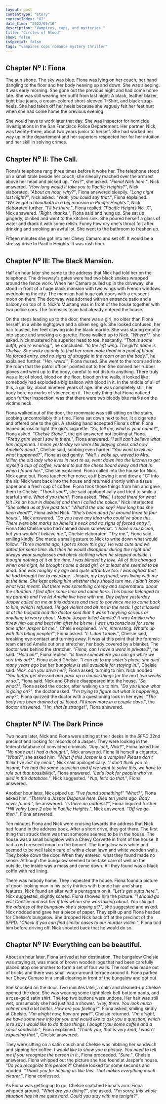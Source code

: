 ```yaml
---
layout: post
contentType: "story"
contentIndex: "XI"
date_time: "2022/05/10"
description: "Vampires, cops, and mysteries."
title: "Circles of Blood"
show: false
isSpecial: false
tags: "vampires cops romance mystery thriller"
---
```


## Chapter N<sup>o</sup> I: Fiona

The sun shone. The sky was blue. Fiona was lying on her couch, her hand dangling to the floor and her body heaving up and down. She was sleeping. It was early morning. She gone out the previous night and had come home late. She was still wearing her outfit from last night: A black, leather blazer, tight blue jeans, a cream-colored short-sleeved T-Shirt, and black strap-heels. She had taken off her heels because she vaguely felt her feet hurt when she had come home the previous evening.

She would have to work later that day. She was inspector for homicide investigations in the San Francisco Police Departement. Her partner, Nick, was twenty-three, about two years junior to herself. She had worked her way up in the departement and her superiors respected her for her intuition and her skill in solving crimes.

## Chapter N<sup>o</sup> II: The Call.

Fiona's telephone rang three times before it woke her. The telephone stood on a small table beside her couch, she sleepily reached over the armrest above her head and picked up. *"Yes?"*, she asked. *"Fiona! Nick here."*, Nick answered. *"How long would it take you to Pacific Heights?"*, Nick elaborated. *"About an hour, why?"*, Fiona answered sleepily. *"Long night last night?"*, Nick asked. *"Yeah, you could say that."*, Fiona explained. *"We've got a bloodbath in a big mansion in Pacific Heights."*, Nick elaborated further. *"I'll be there."*, Fiona replied. *"Pacific Heights No. 7."*, Nick answered. *"Right, thanks."*, Fiona said and hung up. She sat up gingerly, blinked and went to the kitchen sink. She poured herself a glass of water and drank it with some relish. Funny how dry one's throat felt after drinking and smoking an awful lot. She went to the bathroom to freshen up.

Fifteen minutes she got into her Chevy Camaro and set off. It would be a stressy drive to Pacific Heights. It was rush hour.

## Chapter N<sup>o</sup> III: The Black Mansion.

Half an hour later she came to the address that Nick had told her on the telephone. The driveway's gates were had two black snakes wrapped around the fence work. When her Camaro pulled up in the driveway, she stood in front of a huge black mansion with two wings with French windows overlooking the city. The mansion had huge oak doors with a crescent moon on them. The doorway was adorned with an entrance patio and a balcony on top of it. Nick's Mustang was in front of the house together with two police cars. The forensics team had already entered the house.

On the steps leading up to the door, there was a girl, no older than Fiona herself, in a white nightgown and a silken negligé. She looked confused, her hair tousled, her feet clawing into the black marble.  She was staring emptily into space and smoking a cigarette. Fiona walked up to Nick. *"Where?"*, she asked. Nick mustered his superior head to toe, hesitantly. *"That is some outfit, you're wearing."*, he concluded. *"In the left wing. The girl's name is Chelsie. She woke up only to find her room mate dead in a pool of blood. No forced entry, and no signs of struggle in the room or on the body."*, he explained further. *"Hm, weird."*, Fiona mused. She went to the room and into the room that the patrol officer pointed out to her. She donned her rubber gloves and went up to the body, careful to not disturb anything. There truly was a lot of blood, blood on the floor, blood on the walls, it looked like somebody had exploded a big balloon with blood in it. In the middle of all of this, a girl lay, about nineteen years of age. She was completely still, her body bore no marks of violence on it. The only thing that Fiona noticed upon further inspection, was that there were two bloody bite marks on the victims neck.

Fiona walked out of the door, the roommate was still sitting on the stairs, sobbing uncontrollably this time. Fiona sat down next to her, lit a cigarette and offered one to the girl. A shaking hand accepted Fiona's offer. Fiona leaned across to light the girl's cigarette. *"So, tell me, what is your name?"*, Fiona asked. *"Chelsie Stone."*, the girl answered not looking at Fiona. *"Pretty grim what I saw in there."*, Fiona answered. *"I still can't believe what has happened. I mean yesterday we were still playing chess and now Amelia's dead."*, Chelsie said, sobbing even harder. *"You want to tell me what happened?"*, Fiona asked gently. *"Well, I woke up, waved to Mrs. Miller, the old lady who lives in next to us, went down into the kitchen to get myself a cup of coffee, wanted to put the chess board away and that is when I found her."*, Chelsie explained. Fiona called into the house for Nick. Nick came out, Fiona touched her nose, as if blowing it and drew a "C" into the air. Nick went back into the house and returned shortly with a tissue paper and a fresh cup of coffee. Fiona took those things from him and gave them to Chelsie. *"Thank you!"*, she said apologetically and tried to smile a tearful smile. *What d'you then?*, Fiona asked. *"Well, I stood there for what felt like an hour in disbelief and then I called the police."* Nick interjected: *"She called us at five past ten."* *"What'd the doc say? How long has she been dead?"*, Fiona asked Nick. *"She's been dead for around three to four hours."*, Nick answered. *"Do you have any idea who could've done this. There were bite marks on Amelia's neck and no signs of forced entry."*, Fiona told Chelsie who had calmed down somewhat. *"I have a suspicion, but you wouldn't believe me."*, Chelsie elaborated. *"Try me."*, Fiona said, smiling kindly. She made a small gesture to Nick to write down what would follow. *"Three months ago, I got to know this guy. He was cute and we dated for some time. But then he would disappear during the night and always wear sunglasses and black clothing when he stepped outside. I thought nothing of it at the time. I was blinded by love. All of this changed when one night, he brought home a dead girl, or at least she seemed to be dead. She was roughly my age and quite attractive too. I was aghast that he had brought her to my place - Jasper, my boyfriend, was living with me at the time. She kept asking him whether they should turn me. I didn't know what was meant. But there was something creepy and supernatural about the situation. I fled after some time and came here. This house belonged to my parents and I've let Amelia live here with me. Day before yesterday Jasper called on me at this address and tried to convince me to come back to him, which I refused. He got violent and bit me in the neck. I got it looked at at the hospital and the doctor said that it wasn't anyhing serious or anything to worry about. Maybe Jasper killed Amelia? It was Amelia who threw him out and beat him after he bit me. I was unsconscious for some time after Jasper bit me."*, Chelsie explained. *"Hm, interesting. What's up with this biting people?"*, Fiona asked. *"I..I..don't know."*, Chelsie said, breaking eye-contact and turning away. It was at this point that the forensic team carried Amelia out on a stretcher, her body covered by a blanket. The doctor was behind the stretcher. *"Fiona, can I have a word in private.?"*, he said. *"Hold on!"*, Fiona replied. *"Is there somewhere you can go while we sort this out?"*, Fiona asked Chelsie. *"I can go to my sister's place, she died many years ago but her bungalow is still available for staying in."*, Chelsie said. *Nick, can you drive her?*, Fiona asked, turning to him. Nick nodded. *"You better get dressed and pack up a couple things for the next two weeks or so."*, Fiona said. Nick and Chelsie disappeared into the house. *"So, what?"*, Fiona asked the doctor, after walking up to him. *"Do you know what is going on?"*, the doctor asked. *"I'm trying to figure out what is happening, why?"*, Fiona quizzed the doctor with a questioning look in her eyes. *"The body has been drained of all blood. I'll know more in a couple days."*, the doctor answered. *"Hm, that **is** strange!"*, Fiona answered.

## Chapter N<sup>o</sup> IV: The Dark Prince

Two hours later, Nick and Fiona were sitting at their desks in the *SFPD* 32nd precinct and looking for records of a Jasper. They were looking in the federal database of convicted criminals. *"Any luck, Nick?"*, Fiona asked him. *"No none but I had a thought."*, Nick answered. Fiona lit herself a cigarette. *"What?"*, she asked him. *"What if this Jasper is a vampire? Please don't think I've lost my mind."*, Nick said apologetically. *"I don't think you're insane, I've had the same suspicion and if we want to solve this, we have to rule out that possibility."*, Fiona answered. *"Let's look for people who've died in the database."*, Nick suggested. *"Yup, let's do that."*, Fiona answered.

Another hour later, Nick piped up: *"I've found something!"* *"What?"*, Fiona asked him. *"There's a Jasper Disparue here. Died ten years ago. Body never found."*, he answered. *"Is there an address?"*, Fiona inquired further. *"Hill Valey Lane 2 also in Pacific Heights."*, Nick answered. *"Off we go then."*, Fiona answered.

Ten minutes Fiona and Nick were cruising towards the address that Nick had found in the address book. After a short drive, they got there. The first thing that struck them was that someone seemed to be in the house. The house was a small bungalow with a Chevy Corvette in front of the house. It had a red crescent moon on the bonnet. The bungalow was white and seemed to be well taken care of with a clean lawn and white wooden walls. They broke down the door. When they entered, what they found made no sense. Although the bungalow seemed to be take care of well on the outside, the inside was a mess and come down. All they found was a black coffin with red lining.

There was nobody home. They inspected the house. Fiona found a picture of good-looking man in his early thirties with blonde hair and sharp features. Nick found an altar with a pentagram on it. *"Let's get outta here."*, Nick suggested, slightly scared. Fiona showed him the picture. *"I should go visit Chelsie and ask her if this whom she was talking about. You still got the address of the bungalow she's staying at?"*, she suggested and asked. Nick nodded and gave her a piece of paper. They split up and Fiona headed for Chelsie's bungalow. She dropped Nick back off at the precinct of the *SFPD*. *"Check if you can find similar cases to our murder victim."*, Fiona told him before driving off. Nick shouted back that he would do so.

## Chapter N<sup>o</sup> IV: Everything can be beautiful.

About an hour later, Fiona arrived at her destination. The bungalow Chelsie was staying at, was made of brown wooden logs that had been carefully placed atop one another to form a set of four walls. The roof was made out of bricks and there was small wrap-around terrace around it. Fiona parked her Chevy Camaro in a small clearing in front of the bungalow and got out.

She knocked on the door. Two minutes later, a calm and cleaned-up Chelsie opened the door. She was wearing some tight black bell-bottom pants, and a rose-gold satin shirt. The top two buttons were undone. Her hair was still wet, presumably she had just had a shower. *"Hey, there. You look much calmer and a lot better. How are you feeling?"*, Fiona asked, smiling kindly at Chelsie. *"I'm alright now, how are **you**?"*, Chelsie returned. *"I'm alright, we have some new info for you and would like to ask you a question, which is to say I would like to do those things. I bought you some coffee and a small sandwich."*, Fiona explained. *"Thank you, that is very kind, I wasn't expecting that."*, Chelsie answered.

They were sitting on a satin couch and Chelsie was nibbling her sandwich and sipping her coffee. *I would like to show you a picture. You need to tell me if you recognize the person in it.*, Fiona proceeded. *"Sure."*, Chelsie answered. Fiona whipped out the picture she had found at Jasper's house. *"Do you recognize this person?"* Chelsie looked for some seconds and nodded. *"Thank you for helping us like this. That makes everything much clearer."*, Fiona confessed.

As Fiona was getting up to go, Chelsie snatched Fiona's arm. Fiona whipped around. *"What are you doing?"*, she asked. *"I'm sorry, this whole situation has hit me quite hard. Could you stay with me tonight?"*, 
